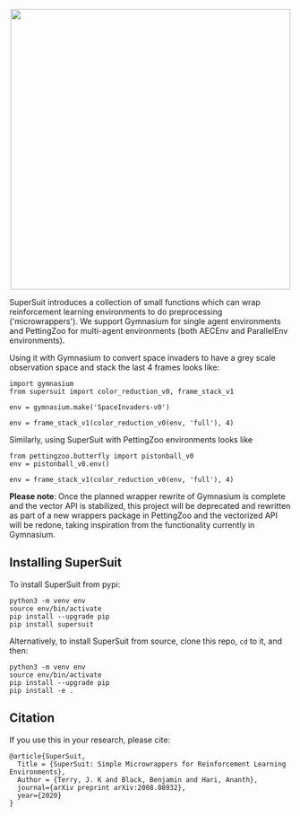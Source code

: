 <p align="center">
    <img src="https://raw.githubusercontent.com/Farama-Foundation/SuperSuit/master/supersuit-text.png" width="500px"/>
</p>


SuperSuit introduces a collection of small functions which can wrap reinforcement learning environments to do preprocessing ('microwrappers').
We support Gymnasium for single agent environments and PettingZoo for multi-agent environments (both AECEnv and ParallelEnv environments).


Using it with Gymnasium to convert space invaders to have a grey scale observation space and stack the last 4 frames looks like:

```
import gymnasium
from supersuit import color_reduction_v0, frame_stack_v1

env = gymnasium.make('SpaceInvaders-v0')

env = frame_stack_v1(color_reduction_v0(env, 'full'), 4)
```

Similarly, using SuperSuit with PettingZoo environments looks like

```
from pettingzoo.butterfly import pistonball_v0
env = pistonball_v0.env()

env = frame_stack_v1(color_reduction_v0(env, 'full'), 4)
```


**Please note**: Once the planned wrapper rewrite of Gymnasium is complete and the vector API is stabilized, this project will be deprecated and rewritten as part of a new wrappers package in PettingZoo and the vectorized API will be redone, taking inspiration from the functionality currently in Gymnasium.

## Installing SuperSuit
To install SuperSuit from pypi:

```
python3 -m venv env
source env/bin/activate
pip install --upgrade pip
pip install supersuit
```

Alternatively, to install SuperSuit from source, clone this repo, `cd` to it, and then:

```
python3 -m venv env
source env/bin/activate
pip install --upgrade pip
pip install -e .
```

## Citation

If you use this in your research, please cite:

```
@article{SuperSuit,
  Title = {SuperSuit: Simple Microwrappers for Reinforcement Learning Environments},
  Author = {Terry, J. K and Black, Benjamin and Hari, Ananth},
  journal={arXiv preprint arXiv:2008.08932},
  year={2020}
}
```
